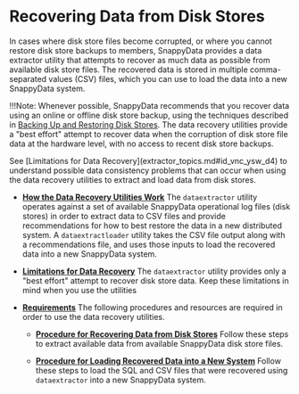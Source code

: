 # Recovering Data from Disk Stores

In cases where disk store files become corrupted, or where you cannot restore disk store backups to members, SnappyData provides a data extractor utility that attempts to recover as much data as possible from available disk store files. The recovered data is stored in multiple comma-separated values (CSV) files, which you can use to load the data into a new SnappyData system.

!!!Note:
	Whenever possible, SnappyData recommends that you recover data using an online or offline disk store backup, using the techniques described in [Backing Up and Restoring Disk Stores](../../backup/backup_restore_disk_store.md). The data recovery utilities provide a "best effort" attempt to recover data when the corruption of disk store file data at the hardware level, with no access to recent disk store backups.

<!--	-   Corruption of disk store file data caused by disk full conditions. See [Preventing Disk Full Errors](../../../best_practices/prevent_disk_full_errors.md).-->
</p>
See [Limitations for Data Recovery](extractor_topics.md#id_vnc_ysw_d4) to understand possible data consistency problems that can occur when using the data recovery utilities to extract and load data from disk stores.

-   **[How the Data Recovery Utilities Work](extractor_topics.md#disk_storage)**
    The `dataextractor` utility operates against a set of available SnappyData operational log files (disk stores) in order to extract data to CSV files and provide recommendations for how to best restore the data in a new distributed system. A `dataextractloader` utility takes the CSV file output along with a recommendations file, and uses those inputs to load the recovered data into a new SnappyData system.

-   **[Limitations for Data Recovery](extractor_topics.md#id_vnc_ysw_d4)**
    The `dataextractor` utility provides only a "best effort" attempt to recover disk store data. Keep these limitations in mind when you use the utilities

-   **[Requirements](extractor_topics.md#topic_eks_mxw_d4)**
    The following procedures and resources are required in order to use the data recovery utilities.
	-   **[Procedure for Recovering Data from Disk Stores](extractor_topics.md#topic_ddt_gbx_d4)**
    Follow these steps to extract available data from available SnappyData disk store files.

	-   **[Procedure for Loading Recovered Data into a New System](extractor_topics.md#topic_o3x_vfc_24)**
    Follow these steps to load the SQL and CSV files that were recovered using `dataextractor` into a new SnappyData system.
